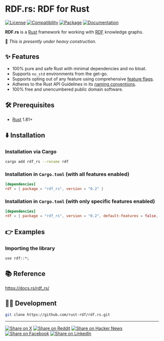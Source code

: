 # RDF.rs: RDF for Rust

[![License](https://img.shields.io/badge/license-Public%20Domain-blue.svg)](https://unlicense.org)
[![Compatibility](https://img.shields.io/badge/rust-1.81%2B-blue)](https://rust-lang.org)
[![Package](https://img.shields.io/crates/v/rdf_rs)](https://crates.io/crates/rdf_rs)
[![Documentation](https://docs.rs/rdf_rs/badge.svg)](https://docs.rs/rdf_rs/)

**RDF.rs** is a [Rust] framework for working with [RDF] knowledge graphs.

🚧 _This is presently under heavy construction._

## ✨ Features

- 100% pure and safe Rust with minimal dependencies and no bloat.
- Supports `no_std` environments from the get-go.
- Supports opting out of any feature using comprehensive [feature flags].
- Adheres to the Rust API Guidelines in its [naming conventions].
- 100% free and unencumbered public domain software.

## 🛠️ Prerequisites

- [Rust] 1.81+

## ⬇️ Installation

### Installation via Cargo

```bash
cargo add rdf_rs --rename rdf
```

### Installation in `Cargo.toml` (with all features enabled)

```toml
[dependencies]
rdf = { package = "rdf_rs", version = "0.2" }
```

### Installation in `Cargo.toml` (with only specific features enabled)

```toml
[dependencies]
rdf = { package = "rdf_rs", version = "0.2", default-features = false, features = ["serde"] }
```

## 👉 Examples

### Importing the library

```rust,compile_fail
use rdf::*;
```

## 📚 Reference

https://docs.rs/rdf_rs/

## 👨‍💻 Development

```bash
git clone https://github.com/rust-rdf/rdf.rs.git
```

---

[![Share on X](https://img.shields.io/badge/share%20on-x-03A9F4?logo=x)](https://x.com/intent/post?url=https://github.com/rust-rdf/rdf.rs&text=RDF.rs)
[![Share on Reddit](https://img.shields.io/badge/share%20on-reddit-red?logo=reddit)](https://reddit.com/submit?url=https://github.com/rust-rdf/rdf.rs&title=RDF.rs)
[![Share on Hacker News](https://img.shields.io/badge/share%20on-hn-orange?logo=ycombinator)](https://news.ycombinator.com/submitlink?u=https://github.com/rust-rdf/rdf.rs&t=RDF.rs)
[![Share on Facebook](https://img.shields.io/badge/share%20on-fb-1976D2?logo=facebook)](https://www.facebook.com/sharer/sharer.php?u=https://github.com/rust-rdf/rdf.rs)
[![Share on LinkedIn](https://img.shields.io/badge/share%20on-linkedin-3949AB?logo=linkedin)](https://www.linkedin.com/sharing/share-offsite/?url=https://github.com/rust-rdf/rdf.rs)

[feature flags]: https://github.com/rust-rdf/rdf.rs/blob/master/lib/rdf_rs/Cargo.toml
[naming conventions]: https://rust-lang.github.io/api-guidelines/naming.html

[RDF]: https://www.w3.org/TR/rdf12-concepts/
[Rust]: https://rust-lang.org
